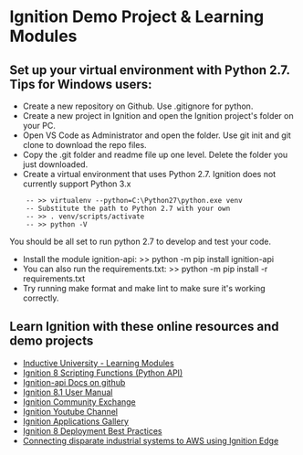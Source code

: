 # Ignition Demo Project & Learning Modules

## Set up your virtual environment with Python 2.7. Tips for Windows users:

- Create a new repository on Github. Use .gitignore for python.
- Create a new project in Ignition and open the Ignition project's folder on your PC.
- Open VS Code as Administrator and open the folder. Use git init and git clone to download the repo files.
- Copy the .git folder and readme file up one level. Delete the folder you just downloaded.  
- Create a virtual environment that uses Python 2.7. Ignition does not currently support Python 3.x
```
    -- >> virtualenv --python=C:\Python27\python.exe venv
    -- Substitute the path to Python 2.7 with your own
    -- >> . venv/scripts/activate
    -- >> python -V
```

You should be all set to run python 2.7 to develop and test your code.

- Install the module ignition-api: >> python -m pip install ignition-api
- You can also run the requirements.txt: >> python -m pip install -r requirements.txt
- Try running make format and make lint to make sure it's working correctly.
## Learn Ignition with these online resources and demo projects

- [Inductive University - Learning Modules](https://www.inductiveuniversity.com/courses/ignition/ignition-gateway/8.0)
- [Ignition 8 Scripting Functions (Python API)](https://docs.inductiveautomation.com/display/DOC80/Scripting+Functions)
- [Ignition-api Docs on github](https://github.com/ignition-api/8.1)
- [Ignition 8.1 User Manual](https://docs.inductiveautomation.com/display/DOC81)
- [Ignition Community Exchange](https://www.inductiveautomation.com/exchange/)
- [Ignition Youtube Channel](https://www.youtube.com/@InductiveAutomation)
- [Ignition Applications Gallery](https://icc.inductiveautomation.com/discover-gallery)
- [Ignition 8 Deployment Best Practices](https://www.inductiveautomation.com/resources/article/ignition-8-deployment-best-practices)
- [Connecting disparate industrial systems to AWS using Ignition Edge](https://aws.amazon.com/blogs/iot/connecting-disparate-industrial-systems-to-aws-using-ignition-edge/)

## 
